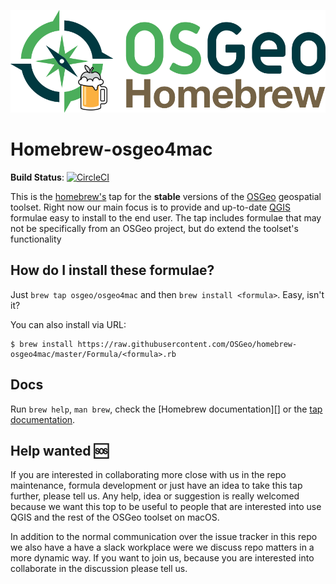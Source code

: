 ![docs/assets/osgeo-logo-brew-rgb.png](docs/assets/osgeo-logo-brew-rgb.png)

# Homebrew-osgeo4mac

**Build Status**: [![CircleCI](https://circleci.com/gh/OSGeo/homebrew-osgeo4mac.svg?style=svg)](https://circleci.com/gh/OSGeo/homebrew-osgeo4mac)

This is the [homebrew's][homebrew] tap for the **stable** versions of the [OSGeo][osgeo] geospatial toolset. Right now our main focus is to provide and up-to-date [QGIS][qgis] formulae easy to install to the end user. The tap includes formulae that may not be specifically
from an OSGeo project, but do extend the toolset's functionality

## How do I install these formulae?

Just `brew tap osgeo/osgeo4mac` and then `brew install <formula>`. Easy, isn't it? 

You can also install via URL:

```shell
$ brew install https://raw.githubusercontent.com/OSGeo/homebrew-osgeo4mac/master/Formula/<formula>.rb
```

## Docs

Run `brew help`, `man brew`, check the [Homebrew documentation][] or the [tap documentation][osgeo4mac-docs].

## Help wanted :sos:

If you are interested in collaborating more close with us in the repo maintenance, formula development or just have an idea to take this tap further, please tell us. Any help, idea or suggestion is really welcomed because we want this top to be useful to people that are interested into use QGIS and the rest of the OSGeo toolset on macOS. 

In addition to the normal communication over the issue tracker in this repo we also have a have a slack  workplace were we discuss repo matters in a more dynamic way. If you want to join us, because you are interested into collaborate in the discussion please tell us. 


[homebrew]:http://brew.sh
[taps]:https://github.com/Homebrew/homebrew-versions
[documentation]:https://github.com/Homebrew/brew/tree/master/docs#readme
[osgeo]: https://www.osgeo.org
[qgis]: https://www.qgis.org
[homebrew-core]: https://github.com/Homebrew/homebrew-core
[taps-docs]: https://docs.brew.sh/Taps
[osgeo4mac-docs]: https://osgeo.github.io/homebrew-osgeo4mac/
